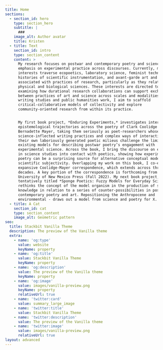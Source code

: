 ```yaml
---
title: Home
sections:
  - section_id: hero
    type: section_hero
    subtitle: |
      ###
    image_alt: Author avatar
    title: Kristen
  - title: Text
    section_id: intro
    type: section_content
    content: >
      My research focuses on postwar and contemporary poetry and science with an
      emphasis on experimental practice across discourses. Currently, my
      interests traverse ecopoetics, laboratory science, feminist technoscience,
      histories of scientific instrumentation, and avant-garde art and writing
      associated with practices of research, particularly as they relate to the
      physical and biological sciences. These interests are directed toward
      examining how durational research collaborations can support exchanges
      between practices of art and science across scales and modalities. In my 
      writing studies and public humanities work, I aim to scaffold
      critical-collaborative models of collectivity and explore
      community-oriented research from within its practice.


      My first book project, *Enduring Experiments,* investigates intersecting
      epistemological trajectories across the poetry of Clark Coolidge and
      Bernadette Mayer, taking them seriously as poet-researchers whose
      science-inflected writing practices and complex ways of interacting with
      their own laboriously generated poetic milieus challenge the limits of
      existing models for describing postwar poetry’s engagement with
      experimental science. Across the book, I bring the discourse on experiment
      in science studies into contact with poetics, showing how experimental
      poetry can be a surprising source for alternative conceptual models of
      scientific subjectivity. Overlapping my work on this book, I co-edited the
      expansive Coolidge-Mayer correspondence, which extends across three
      decades. A key portion of the correspondence is forthcoming from
      University of New Mexico Press (Fall 2022). My next book project,
      tentatively titled *Sponge Poetics: Fuzzy Models for Everyday Science*,
      rethinks the concept of the model organism in the production of scientific
      knowledge in relation to a series of counter-possibilities in postwar and
      contemporary poetry and art. Repositioning the Anthropocene and
      environmental - draws out a model from science and poetry for X.
  - title: A Cat
    section_id: cat
    type: section_content
    image_alt: Geometric pattern
seo:
  title: Stackbit Vanilla Theme
  description: The preview of the Vanilla theme
  extra:
    - name: 'og:type'
      value: website
      keyName: property
    - name: 'og:title'
      value: Stackbit Vanilla Theme
      keyName: property
    - name: 'og:description'
      value: The preview of the Vanilla theme
      keyName: property
    - name: 'og:image'
      value: images/vanilla-preview.png
      keyName: property
      relativeUrl: true
    - name: 'twitter:card'
      value: summary_large_image
    - name: 'twitter:title'
      value: Stackbit Vanilla Theme
    - name: 'twitter:description'
      value: The preview of the Vanilla theme
    - name: 'twitter:image'
      value: images/vanilla-preview.png
      relativeUrl: true
layout: advanced
---
```

